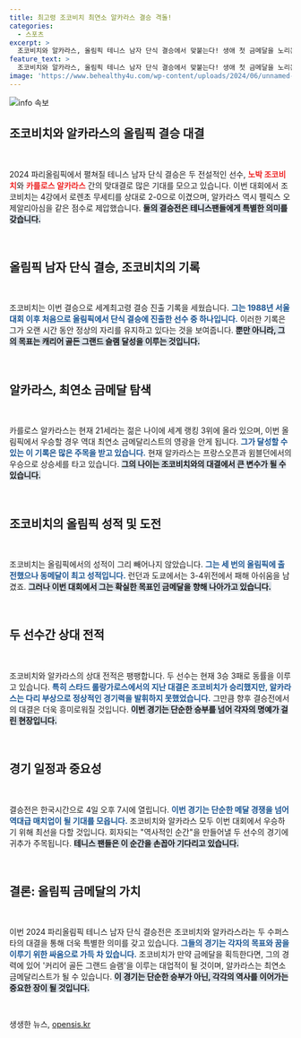 ```yaml
---
title: 최고령 조코비치 최연소 알카라스 결승 격돌!
categories:
  - 스포츠
excerpt: >
  조코비치와 알카라스, 올림픽 테니스 남자 단식 결승에서 맞붙는다! 생애 첫 금메달을 노리는 조코비치, 최연소 타이틀에 도전하는 알카라스가 격돌하는 역사적인 순간을 놓치지 마세요!
feature_text: >
  조코비치와 알카라스, 올림픽 테니스 남자 단식 결승에서 맞붙는다! 생애 첫 금메달을 노리는 조코비치, 최연소 타이틀에 도전하는 알카라스가 격돌하는 역사적인 순간을 놓치지 마세요!
image: 'https://www.behealthy4u.com/wp-content/uploads/2024/06/unnamed-file.png'
---
```


<p><img src="https://www.behealthy4u.com/wp-content/uploads/2024/06/unnamed-file.png" alt="info 속보" /></p>

<h2 data-ke-size="size26">조코비치와 알카라스의 올림픽 결승 대결</h2>

<p data-ke-size="size16">&nbsp;</p>

<p>2024 파리올림픽에서 펼쳐질 테니스 남자 단식 결승은 두 전설적인 선수, <b><span style="color: #ee2323;">노박 조코비치</span></b>와 <b><span style="color: #ee2323;">카를로스 알카라스</span></b> 간의 맞대결로 많은 기대를 모으고 있습니다. 이번 대회에서 조코비치는 4강에서 로렌초 무세티를 상대로 2-0으로 이겼으며, 알카라스 역시 펠릭스 오제알리아심을 같은 점수로 제압했습니다. <b><span style="background-color: #21538527;">둘의 결승전은 테니스팬들에게 특별한 의미를 갖습니다.</span></b> </p>

<p data-ke-size="size16">&nbsp;</p>

<h2 data-ke-size="size26">올림픽 남자 단식 결승, 조코비치의 기록</h2>

<p data-ke-size="size16">&nbsp;</p>

<p>조코비치는 이번 결승으로 세계최고령 결승 진출 기록을 세웠습니다. <b><span style="color: #1a5490;">그는 1988년 서울 대회 이후 처음으로 올림픽에서 단식 결승에 진출한 선수 중 하나입니다.</span></b> 이러한 기록은 그가 오랜 시간 동안 정상의 자리를 유지하고 있다는 것을 보여줍니다. <b><span style="background-color: #21538527;">뿐만 아니라, 그의 목표는 캐리어 골든 그랜드 슬램 달성을 이루는 것입니다.</span></b></p>

<p data-ke-size="size16">&nbsp;</p>

<h2 data-ke-size="size26">알카라스, 최연소 금메달 탐색</h2>

<p data-ke-size="size16">&nbsp;</p>

<p>카를로스 알카라스는 현재 21세라는 젊은 나이에 세계 랭킹 3위에 올라 있으며, 이번 올림픽에서 우승할 경우 역대 최연소 금메달리스트의 영광을 안게 됩니다. <b><span style="color: #1a5490;">그가 달성할 수 있는 이 기록은 많은 주목을 받고 있습니다.</span></b> 현재 알카라스는 프랑스오픈과 윔블던에서의 우승으로 상승세를 타고 있습니다. <b><span style="background-color: #21538527;">그의 나이는 조코비치와의 대결에서 큰 변수가 될 수 있습니다.</span></b></p>

<p data-ke-size="size16">&nbsp;</p>

<h2 data-ke-size="size26">조코비치의 올림픽 성적 및 도전</h2>

<p data-ke-size="size16">&nbsp;</p>

<p>조코비치는 올림픽에서의 성적이 그리 빼어나지 않았습니다. <b><span style="color: #1a5490;">그는 세 번의 올림픽에 출전했으나 동메달이 최고 성적입니다.</span></b> 런던과 도쿄에서는 3-4위전에서 패해 아쉬움을 남겼죠. <b><span style="background-color: #21538527;">그러나 이번 대회에서 그는 확실한 목표인 금메달을 향해 나아가고 있습니다.</span></b></p>

<p data-ke-size="size16">&nbsp;</p>

<h2 data-ke-size="size26">두 선수간 상대 전적</h2>

<p data-ke-size="size16">&nbsp;</p>

<p>조코비치와 알카라스의 상대 전적은 팽팽합니다. 두 선수는 현재 3승 3패로 동률을 이루고 있습니다. <b><span style="color: #1a5490;">특히 스타드 롤랑가로스에서의 지난 대결은 조코비치가 승리했지만, 알카라스는 다리 부상으로 정상적인 경기력을 발휘하지 못했었습니다.</span></b> 그만큼 향후 결승전에서의 대결은 더욱 흥미로워질 것입니다. <b><span style="background-color: #21538527;">이번 경기는 단순한 승부를 넘어 각자의 명예가 걸린 현장입니다.</span></b></p>

<p data-ke-size="size16">&nbsp;</p>

<h2 data-ke-size="size26">경기 일정과 중요성</h2>

<p data-ke-size="size16">&nbsp;</p>

<p>결승전은 한국시간으로 4일 오후 7시에 열립니다. <b><span style="color: #1a5490;">이번 경기는 단순한 메달 경쟁을 넘어 역대급 매치업이 될 기대를 모읍니다.</span></b> 조코비치와 알카라스 모두 이번 대회에서 우승하기 위해 최선을 다할 것입니다. 회자되는 "역사적인 순간"을 만들어낼 두 선수의 경기에 귀추가 주목됩니다. <b><span style="background-color: #21538527;">테니스 팬들은 이 순간을 손꼽아 기다리고 있습니다.</span></b></p>

<p data-ke-size="size16">&nbsp;</p>

<h2 data-ke-size="size26">결론: 올림픽 금메달의 가치</h2>

<p data-ke-size="size16">&nbsp;</p>

<p>이번 2024 파리올림픽 테니스 남자 단식 결승전은 조코비치와 알카라스라는 두 수퍼스타의 대결을 통해 더욱 특별한 의미를 갖고 있습니다. <b><span style="color: #1a5490;">그들의 경기는 각자의 목표와 꿈을 이루기 위한 싸움으로 가득 차 있습니다.</span></b> 조코비치가 만약 금메달을 획득한다면, 그의 경력에 있어 '커리어 골든 그랜드 슬램'을 이루는 대업적이 될 것이며, 알카라스는 최연소 금메달리스트가 될 수 있습니다. <b><span style="background-color: #21538527;">이 경기는 단순한 승부가 아닌, 각각의 역사를 이어가는 중요한 장이 될 것입니다.</span></b>  </p>

<p data-ke-size="size16">&nbsp;</p>
생생한 뉴스, <a href="https://opensis.kr" rel="dofollow">opensis.kr</a>


